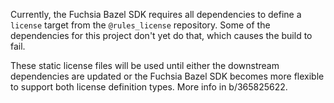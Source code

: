 Currently, the Fuchsia Bazel SDK requires all dependencies to define a `license` target from the `@rules_license` repository. Some of the dependencies for this project don't yet do that, which causes the build to fail.

These static license files will be used until either the downstream dependencies are updated or the Fuchsia Bazel SDK becomes more flexible to support both license definition types. More info in b/365825622.
